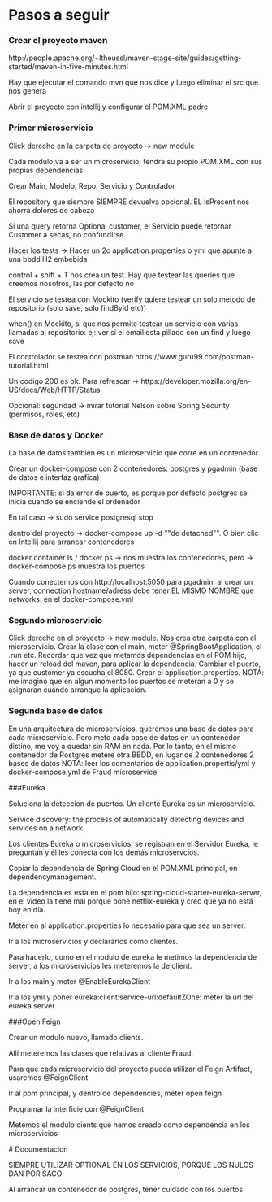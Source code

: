 # Pasos a seguir
### Crear el proyecto maven
<p>http://people.apache.org/~ltheussl/maven-stage-site/guides/getting-started/maven-in-five-minutes.html</p>
<p>Hay que ejecutar el comando mvn que nos dice y luego eliminar el src que nos genera</p>
<p>Abrir el proyecto con intellij y configurar el POM.XML padre</p>

### Primer microservicio
<p>Click derecho en la carpeta de proyecto -> new module</p>
<p>Cada modulo va a ser un microservicio, tendra su propio POM.XML con sus propias dependencias</p>
<p>Crear Main, Modelo, Repo, Servicio y Controlador</p>
<p>El repository que siempre SIEMPRE devuelva opcional. EL isPresent nos ahorra dolores de cabeza</p>
<p>Si una query retorna Optional customer, el Servicio puede retornar Customer a secas, no confundirse</p>
<p>Hacer los tests -> Hacer un 2o application.properties o yml que apunte a una bbdd H2 embebida</p>
<p>control + shift + T nos crea un test. Hay que testear las queries que creemos nosotros, las por defecto no</p>
<p>El servicio se testea con Mockito (verify quiere testear un solo metodo de repositorio (solo save, solo findById etc)) </p>
<p>when() en Mockito, si que nos permite testear un servicio con varias llamadas al repositorio: ej: ver si el email esta pillado con un find y luego save</p>
<p>El controlador se testea con postman https://www.guru99.com/postman-tutorial.html</p>
<p>Un codigo 200 es ok. Para refrescar -> https://developer.mozilla.org/en-US/docs/Web/HTTP/Status</p>
<p>Opcional: seguridad -> mirar tutorial Nelson sobre Spring Security (permisos, roles, etc)</p>

### Base de datos y Docker
<p>La base de datos tambien es un microservicio que corre en un contenedor</p>
<p>Crear un docker-compose con 2 contenedores: postgres y pgadmin (base de datos e interfaz grafica)</p>
<p>IMPORTANTE: si da error de puerto, es porque por defecto postgres se inicia cuando se enciende el ordenador</p>
<p>En tal caso -> sudo service postgresql stop</p>
<p>dentro del proyecto ->   docker-compose up -d   ""de detached"". O bien clic en Intellij para arrancar contenedores</p>
<p>docker container ls / docker ps -> nos muestra los contenedores, pero -> docker-compose ps muestra los puertos</p>
<p>Cuando conectemos con http://localhost:5050 para pgadmin, al crear un server, connection hostname/adress debe tener EL MISMO NOMBRE que networks: en el docker-compose.yml</p>

### Segundo microservicio
Click derecho en el proyecto -> new module. Nos crea otra carpeta con el microservicio.
Crear la clase con el main, meter @SpringBootApplication, el .run etc.
Recordar que vez que metamos dependencias en el POM hijo, hacer un reload del maven, para aplicar la dependencia.
Cambiar el puerto, ya que customer ya escucha el 8080.
Crear el application.properties. NOTA: me imagino que en algun momento los puertos se meteran a 0 y se asignaran cuando arranque la aplicacion.


### Segunda base de datos
En una arquitectura de microservicios, queremos una base de datos para cada microservicio.
Pero meto cada base de datos en un contenedor distino, me voy a quedar sin RAM en nada.
Por lo tanto, en el mismo contenedor de Postgres metere otra BBDD, en lugar de 2 contenedores 2 bases de datos
NOTA: leer los comentarios de application.propertis/yml y docker-compose.yml de Fraud microservice

###Eureka
<p>Soluciona la deteccion de puertos. Un cliente Eureka es un microservicio.</p>
<p>Service discovery: the process of automatically detecting devices and services on a network.</p>
<p>Los clientes Eureka o microservicios, se registran en el Servidor Eureka, le preguntan y él les conecta con los demás microservcios.</p>
<p>Copiar la dependencia de Spring Cloud en el POM.XML principal, en dependencymanagement.</p>
<p>La dependencia es esta en el pom hijo: spring-cloud-starter-eureka-server, en el video la tiene mal porque pone netflix-eureka y creo que ya no está hoy en día.</p>
<p>Meter en al application.properties lo necesario para que sea un server.</p>
<p>Ir a los microservicios y declararlos como clientes.</p>
<p>Para hacerlo, como en el modulo de eureka le metimos la dependencia de server, a los microservicios les meteremos la de client.</p>
<p>Ir a los main y meter @EnableEurekaClient</p>
<p>Ir a los yml y poner eureka:client:service-url:defaultZOne: meter la url del eureka server</p>

###Open Feign
<p>Crear un modulo nuevo, llamado clients.</p>
<p>Allí meteremos las clases que relativas al cliente Fraud.</p>
<p>Para que cada microservicio del proyecto pueda utilizar el Feign Artifact, usaremos @FeignClient </p>
<p>Ir al pom principal, y dentro de dependencies, meter open feign</p>
<p>Programar la interficie con @FeignClient</p>
<p>Metemos el modulo cients que hemos creado como dependencia en los microservicios</p>
<p></p>
<p></p>
<p></p>
# Documentacion

SIEMPRE UTILIZAR OPTIONAL EN LOS SERVICIOS, PORQUE LOS NULOS DAN POR SACO

Al arrancar un contenedor de postgres, tener cuidado con los puertos

